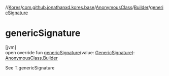 //[Kores](../../../../index.md)/[com.github.jonathanxd.kores.base](../../index.md)/[AnonymousClass](../index.md)/[Builder](index.md)/[genericSignature](generic-signature.md)

# genericSignature

[jvm]\
open override fun [genericSignature](generic-signature.md)(value: [GenericSignature](../../../com.github.jonathanxd.kores.generic/-generic-signature/index.md)): [AnonymousClass.Builder](index.md)

See T.genericSignature
